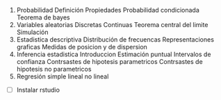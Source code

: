 1. Probabilidad
	Definición
	Propiedades
	Probabilidad condicionada
	Teorema de bayes
2. Variables aleatorias
	Discretas
	Continuas
	Teorema central del limite
	Simulación
3. Estadistica descriptiva
	Distribución de frecuencas
	Representaciones graficas
	Medidas de posicion y de dispersion
4. Inferencia estadistica
	Introduccion
	Estimación puntual
	Intervalos de confianza
	Contrsastes de hipotesis parametricos
	Contrsastes de hipotesis no parametricos
5. Regresión simple
	lineal
	no lineal

- [ ] Instalar rstudio
